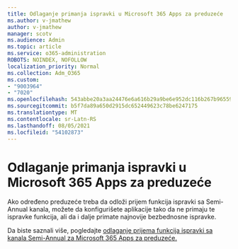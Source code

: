 ```yaml
---
title: Odlaganje primanja ispravki u Microsoft 365 Apps za preduzeće
ms.author: v-jmathew
author: v-jmathew
manager: scotv
ms.audience: Admin
ms.topic: article
ms.service: o365-administration
ROBOTS: NOINDEX, NOFOLLOW
localization_priority: Normal
ms.collection: Adm_O365
ms.custom:
- "9003964"
- "7020"
ms.openlocfilehash: 543abbe20a3aa24476e6a616b29a9be6e952dc116b267b965597006d9413e02c
ms.sourcegitcommit: b5f7da89a650d2915dc652449623c78be6247175
ms.translationtype: MT
ms.contentlocale: sr-Latn-RS
ms.lasthandoff: 08/05/2021
ms.locfileid: "54102873"
---
```

# <a name="delay-receiving-updates-to-microsoft-365-apps-for-enterprise"></a>Odlaganje primanja ispravki u Microsoft 365 Apps za preduzeće

Ako određeno preduzeće treba da odloži prijem funkcija ispravki sa Semi-Annual kanala, možete da konfigurišete aplikacije tako da ne primaju te ispravke funkcija, ali da i dalje primate najnovije bezbednosne ispravke.

Da biste saznali više, pogledajte [odlaganje prijema funkcija ispravki sa kanala Semi-Annual za Microsoft 365 Apps za preduzeće.](https://go.microsoft.com/fwlink/?linkid=2109533)
